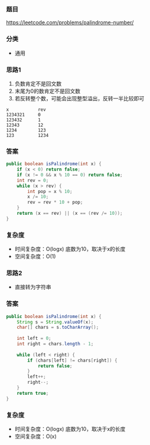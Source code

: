 ### 题目
https://leetcode.com/problems/palindrome-number/

### 分类
* 通用

### 思路1
1. 负数肯定不是回文数
2. 末尾为0的数肯定不是回文数
3. 若反转整个数，可能会出现整型溢出，反转一半比较即可
```
x           rev
1234321     0
123432      1
12343       12
1234        123
123         1234
```

### 答案
```java
public boolean isPalindrome(int x) {
    if (x < 0) return false;
    if (x != 0 && x % 10 == 0) return false;
    int rev = 0;
    while (x > rev) {
        int pop = x % 10;
        x /= 10;
        rev = rev * 10 + pop;
    }
    return (x == rev) || (x == (rev /= 10));
}
```

### 复杂度
* 时间复杂度：O(logx) 底数为10，取决于x的长度
* 空间复杂度：O(1)

### 思路2
* 直接转为字符串

### 答案
```java
public boolean isPalindrome(int x) {
    String s = String.valueOf(x);
    char[] chars = s.toCharArray();
    
    int left = 0;
    int right = chars.length - 1;
    
    while (left < right) {
        if (chars[left] != chars[right]) {
            return false;
        }
        left++;
        right--;
    }
    return true;
}
```

### 复杂度
* 时间复杂度：O(logx) 底数为10，取决于x的长度
* 空间复杂度：O(x)
